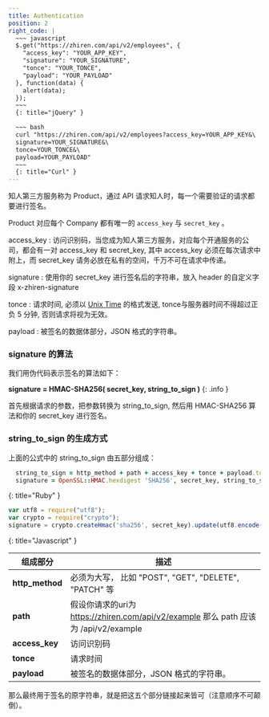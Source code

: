 ```yaml
---
title: Authentication
position: 2
right_code: |
  ~~~ javascript
  $.get("https://zhiren.com/api/v2/employees", {
    "access_key": "YOUR_APP_KEY",
    "signature": "YOUR_SIGNATURE",
    "tonce": "YOUR_TONCE",
    "payload": "YOUR_PAYLOAD"
  }, function(data) {
    alert(data);
  });
  ~~~
  {: title="jQuery" }

  ~~~ bash
  curl "https://zhiren.com/api/v2/employees?access_key=YOUR_APP_KEY&\
  signature=YOUR_SIGNATURE&\
  tonce=YOUR_TONCE&\
  payload=YOUR_PAYLOAD"
  ~~~
  {: title="Curl" }
---
```

知人第三方服务称为 Product，通过 API 请求知人时，每一个需要验证的请求都要进行签名。

Product 对应每个 Company 都有唯一的 `access_key` 与 `secret_key` 。

access_key
: 访问识别码，当您成为知人第三方服务，对应每个开通服务的公司，都会有一对 access_key 和 secret_key, 其中 access_key 必须在每次请求中附上，而 secret_key 请务必放在私有的空间，千万不可在请求中传递。

signature
: 使用你的 secret_key 进行签名后的字符串，放入 header 的自定义字段 x-zhiren-signature

tonce
: 请求时间, 必须以 [Unix Time](https://en.wikipedia.org/wiki/Unix_time) 的格式发送, tonce与服务器时间不得超过正负 5 分钟, 否则请求将视为无效。

payload
: 被签名的数据体部分，JSON 格式的字符串。


### signature 的算法

我们用伪代码表示签名的算法如下：

**signature = HMAC-SHA256( secret_key, string_to_sign )**
{: .info }

首先根据请求的参数，把参数转换为 string_to_sign, 然后用 HMAC-SHA256 算法和你的 secret_key 进行签名。

### string_to_sign 的生成方式
上面的公式中的 string_to_sign 由五部分组成：

~~~ ruby
  string_to_sign = http_method + path + access_key + tonce + payload.to_json
  signature = OpenSSL::HMAC.hexdigest 'SHA256', secret_key, string_to_sign
~~~
{: title="Ruby" }

~~~ javascript
var utf8 = require("utf8");
var crypto = require("crypto");
signature = crypto.createHmac('sha256', secret_key).update(utf8.encode(payload_str)).digest('hex');
~~~
{: title="Javascript" }

组成部分 | 描述
-------- | -------
**http_method** | 必须为大写， 比如 "POST", "GET", "DELETE", "PATCH" 等
**path** | 假设你请求的uri为 https://zhiren.com/api/v2/example 那么 path 应该为 /api/v2/example
**access_key** | 访问识别码
**tonce** | 请求时间
**payload** | 被签名的数据体部分，JSON 格式的字符串。


那么最终用于签名的原字符串，就是把这五个部分链接起来皆可（注意顺序不可颠倒）。
